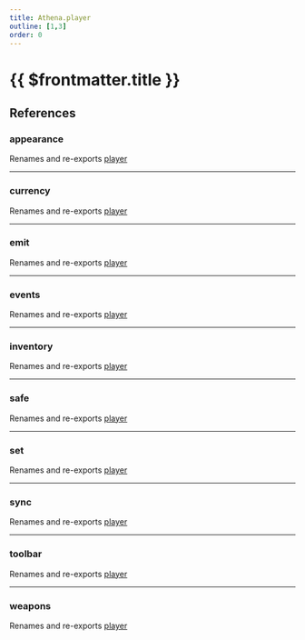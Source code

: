 ```yaml
---
title: Athena.player
outline: [1,3]
order: 0
---
```


# {{ $frontmatter.title }}


## References

### appearance

Renames and re-exports [player](server_config.md#player)

___

### currency

Renames and re-exports [player](server_config.md#player)

___

### emit

Renames and re-exports [player](server_config.md#player)

___

### events

Renames and re-exports [player](server_config.md#player)

___

### inventory

Renames and re-exports [player](server_config.md#player)

___

### safe

Renames and re-exports [player](server_config.md#player)

___

### set

Renames and re-exports [player](server_config.md#player)

___

### sync

Renames and re-exports [player](server_config.md#player)

___

### toolbar

Renames and re-exports [player](server_config.md#player)

___

### weapons

Renames and re-exports [player](server_config.md#player)
